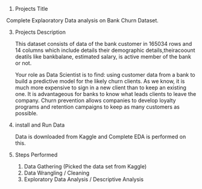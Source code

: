 1. Projects Title
   
  Complete Explaoratory Data analysis on Bank Churn Dataset.

3. Projects Description
   
   This dataset consists of data of the bank customer in 165034 rows and 14 columns which include details their demographic details,theiracoount deatils like bankbalane, estimated salary, is active member of the bank or not.

   Your role as Data Scientist is to find:
   using customer data from a bank to build a predictive model for the likely churn clients.
   As we know, it is much more expensive to sign in a new client than to keep an existing one. It is advantageous for banks to know what leads clients to leave the company.
   Churn prevention allows companies to develop loyalty programs and retention campaigns to keep as many customers as possible.
   
4. install and Run Data
   
   Data is downloaded from Kaggle and Complete EDA is performed on this.

5. Steps Performed
   
   1. Data Gathering (Picked the data set from Kaggle)
   2. Data Wrangling / Cleaning
   3. Exploratory Data Analysis / Descriptive Analysis
